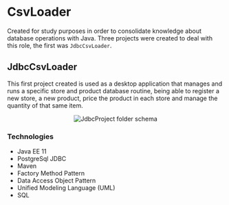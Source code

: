 # CsvLoader

Created for study purposes in order to consolidate knowledge about database operations with Java. Three projects were created to deal with this role, the first was 
```JdbcCsvLoader```.

## JdbcCsvLoader

This first project created is used as a desktop application that manages and runs a specific store and product database routine, being able to register a new store, a new product, price the product in each store and manage the quantity of that same item.

<p align="center">
  <img src="https://user-images.githubusercontent.com/39606289/147673343-587785e7-1b5b-482b-b0f7-40bcca9689e8.png" alt="JdbcProject folder schema"/>
</p>
  
### Technologies

- Java EE 11
- PostgreSql JDBC
- Maven 
- Factory Method Pattern
- Data Access Object Pattern
- Unified Modeling Language (UML)
- SQL
